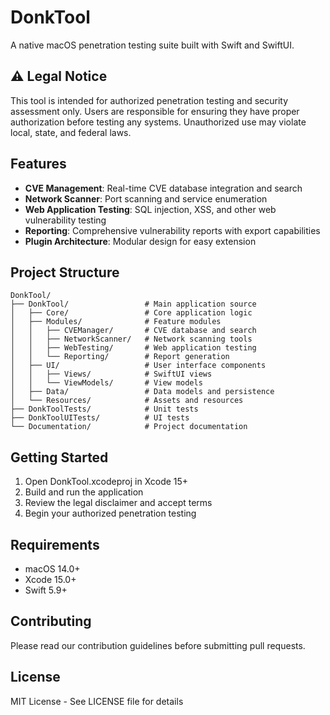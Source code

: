 # DonkTool

A native macOS penetration testing suite built with Swift and SwiftUI.

## ⚠️ Legal Notice

This tool is intended for authorized penetration testing and security assessment only. Users are responsible for ensuring they have proper authorization before testing any systems. Unauthorized use may violate local, state, and federal laws.

## Features

- **CVE Management**: Real-time CVE database integration and search
- **Network Scanner**: Port scanning and service enumeration
- **Web Application Testing**: SQL injection, XSS, and other web vulnerability testing
- **Reporting**: Comprehensive vulnerability reports with export capabilities
- **Plugin Architecture**: Modular design for easy extension

## Project Structure

```
DonkTool/
├── DonkTool/                 # Main application source
│   ├── Core/                 # Core application logic
│   ├── Modules/              # Feature modules
│   │   ├── CVEManager/       # CVE database and search
│   │   ├── NetworkScanner/   # Network scanning tools
│   │   ├── WebTesting/       # Web application testing
│   │   └── Reporting/        # Report generation
│   ├── UI/                   # User interface components
│   │   ├── Views/            # SwiftUI views
│   │   └── ViewModels/       # View models
│   ├── Data/                 # Data models and persistence
│   └── Resources/            # Assets and resources
├── DonkToolTests/            # Unit tests
├── DonkToolUITests/          # UI tests
└── Documentation/            # Project documentation
```

## Getting Started

1. Open DonkTool.xcodeproj in Xcode 15+
2. Build and run the application
3. Review the legal disclaimer and accept terms
4. Begin your authorized penetration testing

## Requirements

- macOS 14.0+
- Xcode 15.0+
- Swift 5.9+

## Contributing

Please read our contribution guidelines before submitting pull requests.

## License

MIT License - See LICENSE file for details
